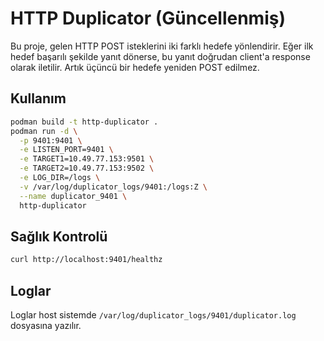 # HTTP Duplicator (Güncellenmiş)

Bu proje, gelen HTTP POST isteklerini iki farklı hedefe yönlendirir. Eğer ilk hedef başarılı şekilde yanıt dönerse, bu yanıt doğrudan client'a response olarak iletilir. Artık üçüncü bir hedefe yeniden POST edilmez.

## Kullanım

```bash
podman build -t http-duplicator .
podman run -d \
  -p 9401:9401 \
  -e LISTEN_PORT=9401 \
  -e TARGET1=10.49.77.153:9501 \
  -e TARGET2=10.49.77.153:9502 \
  -e LOG_DIR=/logs \
  -v /var/log/duplicator_logs/9401:/logs:Z \
  --name duplicator_9401 \
  http-duplicator
```

## Sağlık Kontrolü

```bash
curl http://localhost:9401/healthz
```

## Loglar

Loglar host sistemde `/var/log/duplicator_logs/9401/duplicator.log` dosyasına yazılır.

